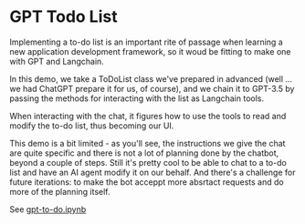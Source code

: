 # GPT Todo List

Implementing a to-do list is an important rite of passage when learning a new
application development framework, so it woud be fitting to make one with GPT
and Langchain.

In this demo, we take a ToDoList class we've prepared in advanced (well ... we
had ChatGPT prepare it for us, of course), and we chain it to GPT-3.5 by
passing the methods for interacting with the list as Langchain tools.

When interacting with the chat, it figures how to use the tools to read and
modify the to-do list, thus becoming our UI.

This demo is a bit limited - as you'll see, the instructions we give the chat
are quite specific and there is not a lot of planning done by the chatbot,
beyond a couple of steps. Still it's pretty cool to be able to chat to a to-do
list and have an AI agent modify it on our behalf. And there's a challenge for
future iterations: to make the bot acceppt more absrtact requests and do more
of the planning itself.

See [gpt-to-do.ipynb](gpt-to-do.ipynb)
